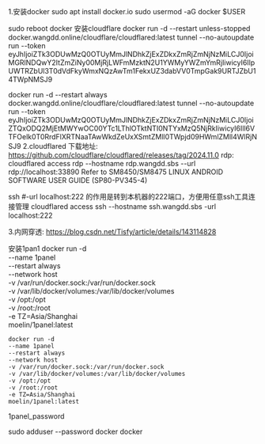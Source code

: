 1.安装docker
sudo apt  install docker.io 
sudo usermod -aG docker $USER

sudo reboot
docker 安装cloudflare
docker run -d --restart unless-stopped docker.wangdd.online/cloudflare/cloudflared:latest tunnel --no-autoupdate run --token eyJhIjoiZTk3ODUwMzQ0OTUyMmJlNDhkZjExZDkxZmRjZmNjNzMiLCJ0IjoiMGRlNDQwY2ItZmZiNy00MjRjLWFmMzktN2U1YWMyYWZmYmRjIiwicyI6IlpUWTRZbUl3T0dVdFkyWmxNQzAwTm1FekxUZ3dabVV0TmpGak9URTJZbU14TWpNMSJ9

docker run -d --restart always docker.wangdd.online/cloudflare/cloudflared:latest tunnel --no-autoupdate run --token eyJhIjoiZTk3ODUwMzQ0OTUyMmJlNDhkZjExZDkxZmRjZmNjNzMiLCJ0IjoiZTQxODQ2MjEtMWYwOC00YTc1LThlOTktNTI0NTYxMzQ5NjRkIiwicyI6Ill6VTFOelk0T0RrdFlXRTNaaTAwWkdZeUxXSmtZMll0TWpjd09HWmlZMll4WlRjNSJ9
2.cloudflared 下载地址:
https://github.com/cloudflare/cloudflared/releases/tag/2024.11.0
rdp:
cloudflared access rdp --hostname rdp.wangdd.sbs --url rdp://localhost:33890
Refer to SM8450/SM8475 LINUX ANDROID SOFTWARE USER GUIDE (SP80-PV345-4)

ssh
#-url localhost:222 的作用是转到本机器的222端口，方便用任意ssh工具连接管理
cloudflared access ssh --hostname ssh.wangdd.sbs -url localhost:222 

3.内网穿透:
https://blog.csdn.net/Tisfy/article/details/143114828

安装1pan1
docker run -d \
    --name 1panel \
    --restart always \
    --network host \
    -v /var/run/docker.sock:/var/run/docker.sock \
    -v /var/lib/docker/volumes:/var/lib/docker/volumes \
    -v /opt:/opt \
    -v /root:/root \
    -e TZ=Asia/Shanghai \
    moelin/1panel:latest

	docker run -d 
    --name 1panel 
    --restart always 
    --network host 
    -v /var/run/docker.sock:/var/run/docker.sock 
    -v /var/lib/docker/volumes:/var/lib/docker/volumes 
    -v /opt:/opt 
    -v /root:/root 
    -e TZ=Asia/Shanghai 
    moelin/1panel:latest

1panel_password

sudo adduser --password docker docker
